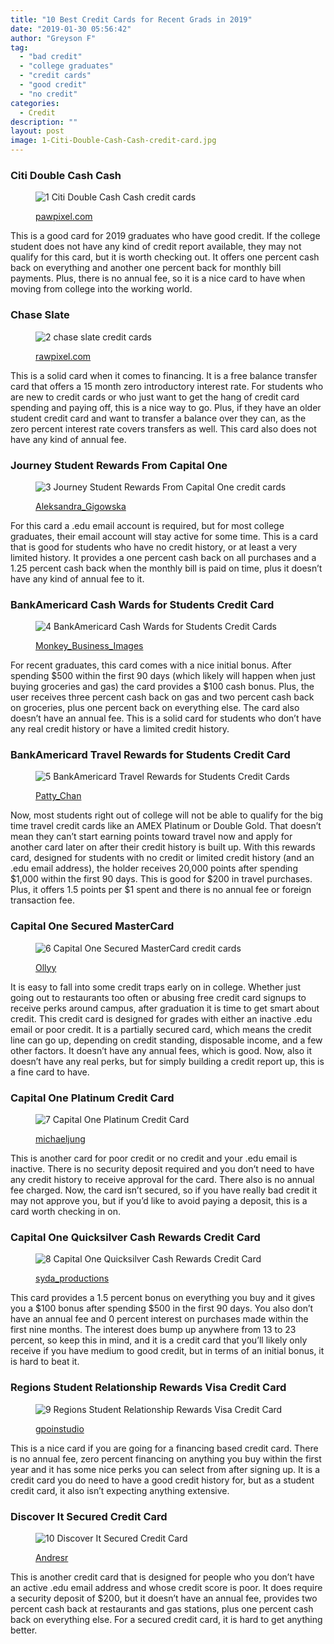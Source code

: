 ```yaml
---
title: "10 Best Credit Cards for Recent Grads in 2019"
date: "2019-01-30 05:56:42"
author: "Greyson F"
tag:
  - "bad credit"
  - "college graduates"
  - "credit cards"
  - "good credit"
  - "no credit"
categories:
  - Credit
description: ""
layout: post
image: 1-Citi-Double-Cash-Cash-credit-card.jpg
---
```


### Citi Double Cash Cash

<figure aria-describedby="caption-attachment-3856" class="wp-caption alignnone" id="attachment_3856" style="width: 700px">

![1 Citi Double Cash Cash credit cards](/posts/1-Citi-Double-Cash-Cash-credit-card.jpg)<figcaption class="wp-caption-text" id="caption-attachment-3856">[pawpixel.com](https://www.shutterstock.com/pic-183338696/stock-photo-diverse-international-students-celebrating-graduation.html)</figcaption></figure>

This is a good card for 2019 graduates who have good credit. If the college student does not have any kind of credit report available, they may not qualify for this card, but it is worth checking out. It offers one percent cash back on everything and another one percent back for monthly bill payments. Plus, there is no annual fee, so it is a nice card to have when moving from college into the working world.

### Chase Slate

<figure aria-describedby="caption-attachment-3857" class="wp-caption alignnone" id="attachment_3857" style="width: 700px">

![2 chase slate credit cards](/posts/2-chase-slate-credit-card.jpg)<figcaption class="wp-caption-text" id="caption-attachment-3857">[rawpixel.com](https://www.shutterstock.com/pic-372249523/stock-photo-people-shopping-spending-customer-consumerism-concept.html)</figcaption></figure>

This is a solid card when it comes to financing. It is a free balance transfer card that offers a 15 month zero introductory interest rate. For students who are new to credit cards or who just want to get the hang of credit card spending and paying off, this is a nice way to go. Plus, if they have an older student credit card and want to transfer a balance over they can, as the zero percent interest rate covers transfers as well. This card also does not have any kind of annual fee.

### Journey Student Rewards From Capital One

<figure aria-describedby="caption-attachment-3858" class="wp-caption alignnone" id="attachment_3858" style="width: 700px">

![3 Journey Student Rewards From Capital One credit cards](/posts/3-Journey-Student-Rewards-From-Capital-One-credit-card.jpg)<figcaption class="wp-caption-text" id="caption-attachment-3858">[Aleksandra_Gigowska](https://www.shutterstock.com/pic-110115272/stock-photo-closeup-of-blue-credit-card-holded-by-hand-focus-on-card.html)</figcaption></figure>

For this card a .edu email account is required, but for most college graduates, their email account will stay active for some time. This is a card that is good for students who have no credit history, or at least a very limited history. It provides a one percent cash back on all purchases and a 1.25 percent cash back when the monthly bill is paid on time, plus it doesn’t have any kind of annual fee to it.

### BankAmericard Cash Wards for Students Credit Card

<figure aria-describedby="caption-attachment-3859" class="wp-caption alignnone" id="attachment_3859" style="width: 700px">

![4 BankAmericard Cash Wards for Students Credit Cards](/posts/4-BankAmericard-Cash-Wards-for-Students-Credit-Card.jpg)<figcaption class="wp-caption-text" id="caption-attachment-3859">[Monkey_Business_Images](https://www.shutterstock.com/pic-134273504/stock-photo-couple-enjoying-meal-in-outdoor-restaurant.html)</figcaption></figure>

For recent graduates, this card comes with a nice initial bonus. After spending $500 within the first 90 days (which likely will happen when just buying groceries and gas) the card provides a $100 cash bonus. Plus, the user receives three percent cash back on gas and two percent cash back on groceries, plus one percent back on everything else. The card also doesn’t have an annual fee. This is a solid card for students who don’t have any real credit history or have a limited credit history.

### BankAmericard Travel Rewards for Students Credit Card

<figure aria-describedby="caption-attachment-3860" class="wp-caption alignnone" id="attachment_3860" style="width: 700px">

![5 BankAmericard Travel Rewards for Students Credit Cards](/posts/5-BankAmericard-Travel-Rewards-for-Students-Credit-Card.jpg)<figcaption class="wp-caption-text" id="caption-attachment-3860">[Patty_Chan](https://www.shutterstock.com/pic-262466249/stock-photo-wing-of-an-airplane-flying-above-the-ocean.html)</figcaption></figure>

Now, most students right out of college will not be able to qualify for the big time travel credit cards like an AMEX Platinum or Double Gold. That doesn’t mean they can’t start earning points toward travel now and apply for another card later on after their credit history is built up. With this rewards card, designed for students with no credit or limited credit history (and an .edu email address), the holder receives 20,000 points after spending $1,000 within the first 90 days. This is good for $200 in travel purchases. Plus, it offers 1.5 points per $1 spent and there is no annual fee or foreign transaction fee.

### Capital One Secured MasterCard

<figure aria-describedby="caption-attachment-3861" class="wp-caption alignnone" id="attachment_3861" style="width: 700px">

![6 Capital One Secured MasterCard credit cards](/posts/6-Capital-One-Secured-MasterCard-credit-card.jpg)<figcaption class="wp-caption-text" id="caption-attachment-3861">[Ollyy](https://www.shutterstock.com/pic-290048066/stock-photo-window-shopping.html)

</figcaption></figure>

It is easy to fall into some credit traps early on in college. Whether just going out to restaurants too often or abusing free credit card signups to receive perks around campus, after graduation it is time to get smart about credit. This credit card is designed for grades with either an inactive .edu email or poor credit. It is a partially secured card, which means the credit line can go up, depending on credit standing, disposable income, and a few other factors. It doesn’t have any annual fees, which is good. Now, also it doesn’t have any real perks, but for simply building a credit report up, this is a fine card to have.

### Capital One Platinum Credit Card

<figure aria-describedby="caption-attachment-3862" class="wp-caption alignnone" id="attachment_3862" style="width: 700px">

![7 Capital One Platinum Credit Card](/posts/7-Capital-One-Platinum-Credit-Card.jpg)<figcaption class="wp-caption-text" id="caption-attachment-3862">[michaeljung](https://www.shutterstock.com/pic-113480041/stock-photo-two-young-women-shopping-in-mall.html)</figcaption></figure>

This is another card for poor credit or no credit and your .edu email is inactive. There is no security deposit required and you don’t need to have any credit history to receive approval for the card. There also is no annual fee charged. Now, the card isn’t secured, so if you have really bad credit it may not approve you, but if you’d like to avoid paying a deposit, this is a card worth checking in on.

### Capital One Quicksilver Cash Rewards Credit Card

<figure aria-describedby="caption-attachment-3863" class="wp-caption alignnone" id="attachment_3863" style="width: 700px">

![8 Capital One Quicksilver Cash Rewards Credit Card](/posts/8-Capital-One-Quicksilver-Cash-Rewards-Credit-Card.jpg)<figcaption class="wp-caption-text" id="caption-attachment-3863">[syda_productions](https://www.shutterstock.com/pic-147043022/stock-photo-shopping-and-tourism-concept-beautiful-girls-with-shopping-bags-and-credit-card-in-ctiy.html)</figcaption></figure>

This card provides a 1.5 percent bonus on everything you buy and it gives you a $100 bonus after spending $500 in the first 90 days. You also don’t have an annual fee and 0 percent interest on purchases made within the first nine months. The interest does bump up anywhere from 13 to 23 percent, so keep this in mind, and it is a credit card that you’ll likely only receive if you have medium to good credit, but in terms of an initial bonus, it is hard to beat it.

### Regions Student Relationship Rewards Visa Credit Card

<figure aria-describedby="caption-attachment-3864" class="wp-caption alignnone" id="attachment_3864" style="width: 700px">

![9 Regions Student Relationship Rewards Visa Credit Card](/posts/9-Regions-Student-Relationship-Rewards-Visa-Credit-Card.jpg)<figcaption class="wp-caption-text" id="caption-attachment-3864">[gpoinstudio](https://www.shutterstock.com/pic-170274842/stock-photo-smiling-man-making-order-by-mobile-phone.html)</figcaption></figure>

This is a nice card if you are going for a financing based credit card. There is no annual fee, zero percent financing on anything you buy within the first year and it has some nice perks you can select from after signing up. It is a credit card you do need to have a good credit history for, but as a student credit card, it also isn’t expecting anything extensive.

### Discover It Secured Credit Card

<figure aria-describedby="caption-attachment-3865" class="wp-caption alignnone" id="attachment_3865" style="width: 700px">

![10 Discover It Secured Credit Card](/posts/10-Discover-It-Secured-Credit-Card.jpg)<figcaption class="wp-caption-text" id="caption-attachment-3865">[Andresr](https://www.shutterstock.com/pic-137167427/stock-photo-group-of-people-paying-for-drinks-at-the-bar-and-smiling.html)</figcaption></figure>

This is another credit card that is designed for people who you don’t have an active .edu email address and whose credit score is poor. It does require a security deposit of $200, but it doesn’t have an annual fee, provides two percent cash back at restaurants and gas stations, plus one percent cash back on everything else. For a secured credit card, it is hard to get anything better.

